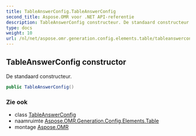 ```yaml
---
title: TableAnswerConfig.TableAnswerConfig
second_title: Aspose.OMR voor .NET API-referentie
description: TableAnswerConfig constructeur. De standaard constructeur.
type: docs
weight: 10
url: /nl/net/aspose.omr.generation.config.elements.table/tableanswerconfig/tableanswerconfig/
---
```

## TableAnswerConfig constructor

De standaard constructeur.

```csharp
public TableAnswerConfig()
```

### Zie ook

* class [TableAnswerConfig](../)
* naamruimte [Aspose.OMR.Generation.Config.Elements.Table](../../tableanswerconfig/)
* montage [Aspose.OMR](../../../)


